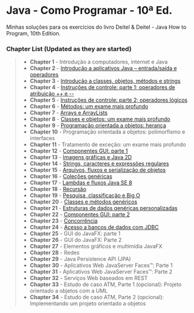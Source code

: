 # Java - Como Programar - 10ª Ed.
Minhas soluções para os exercícios do livro Deitel & Deitel - Java How to Program, 10th Edition.

### Chapter List (Updated as they are started)

> - **Chapter 1**  - Introdução a computadores, internet e Java
> - **Chapter 2**  - [Introdução a aplicativos Java – entrada/saída e operadores](https://github.com/Guto-Alves/Java-Como-Programar-10Ed/tree/master/src/ch02)
> - **Chapter 3**  - [Introdução a classes, objetos, métodos e strings](https://github.com/Guto-Alves/Java-Como-Programar-10Ed/tree/master/src/ch03)
> - **Chapter 4**  - [Instruções de controle: parte 1; operadores de atribuição ++ e --](https://github.com/Guto-Alves/Java-Como-Programar-10Ed/tree/master/src/ch04)
> - **Chapter 5**  - [Instruções de controle: parte 2; operadores lógicos](https://github.com/Guto-Alves/Java-Como-Programar-10Ed/tree/master/src/ch05)
> - **Chapter 6**  - [Métodos: um exame mais profundo](https://github.com/Guto-Alves/Java-Como-Programar-10Ed/tree/master/src/ch06)
> - **Chapter 7**  - [Arrays e ArrayLists](https://github.com/Guto-Alves/Java-Como-Programar-10Ed/tree/master/src/ch07)
> - **Chapter 8**  - [Classes e objetos: um exame mais profundo](https://github.com/Guto-Alves/Java-Como-Programar-10Ed/tree/master/src/ch08)
> - **Chapter 9**  - [Programação orientada a objetos: herança](https://github.com/Guto-Alves/Java-Como-Programar-10Ed/tree/master/src/ch09)
> - **Chapter 10** - Programação orientada a objetos: polimorfismo e interfaces
> - **Chapter 11** - Tratamento de exceção: um exame mais profundo
> - **Chapter 12** - [Componentes GUI: parte 1](https://github.com/Guto-Alves/Java-Como-Programar-10Ed/tree/master/src/ch12)
> - **Chapter 13** - [Imagens gráficas e Java 2D](https://github.com/Guto-Alves/Java-Como-Programar-10Ed/tree/master/src/ch13)
> - **Chapter 14** - [Strings, caracteres e expressões regulares](https://github.com/Guto-Alves/Java-Como-Programar-10Ed/tree/master/src/ch14)
> - **Chapter 15** - [Arquivos, fluxos e serialização de objetos](https://github.com/Guto-Alves/Java-Como-Programar-10Ed/tree/master/src/ch15)
> - **Chapter 16** - [Coleções genéricas](https://github.com/Guto-Alves/Java-Como-Programar-10Ed/tree/master/src/ch16)
> - **Chapter 17** - [Lambdas e fluxos Java SE 8](https://github.com/Guto-Alves/Java-Como-Programar-10Ed/tree/master/src/ch17)
> - **Chapter 18** - [Recursão](https://github.com/Guto-Alves/Java-Como-Programar-10Ed/tree/master/src/ch18)
> - **Chapter 19** - [Pesquisa, classificação e Big O](https://github.com/Guto-Alves/Java-Como-Programar-10Ed/tree/master/src/ch19)
> - **Chapter 20** - [Classes e métodos genéricos](https://github.com/Guto-Alves/Java-Como-Programar-10Ed/tree/master/src/ch20)
> - **Chapter 21** - [Estruturas de dados genéricas personalizadas](https://github.com/Guto-Alves/Java-Como-Programar-10Ed/tree/master/src/ch21)
> - **Chapter 22** - [Componentes GUI: parte 2](https://github.com/Guto-Alves/Java-Como-Programar-10Ed/tree/master/src/ch22)
> - **Chapter 23** - [Concorrência](https://github.com/Guto-Alves/Java-Como-Programar-10Ed/tree/master/src/ch23)
> - **Chapter 24** - [Acesso a bancos de dados com JDBC](https://github.com/Guto-Alves/Java-Como-Programar-10Ed/tree/master/src/ch24)
> - **Chapter 25** - GUI do JavaFX: parte 1
> - **Chapter 26** - GUI do JavaFX: Parte 2
> - **Chapter 27** - Elementos gráficos e multimídia JavaFX
> - **Chapter 28** - Redes
> - **Chapter 29** - Java Persistence API (JPA)
> - **Chapter 30** - Aplicativos Web JavaServer Faces™: Parte 1
> - **Chapter 31** - Aplicativos Web JavaServer Faces™: Parte 2
> - **Chapter 32** - Serviços Web baseados em REST
> - **Chapter 33** - Estudo de caso ATM, Parte 1 (opcional): Projeto orientado a objetos com a UML
> - **Chapter 34** - Estudo de caso ATM, Parte 2 (opcional): Implementando um projeto orientado a objetos
